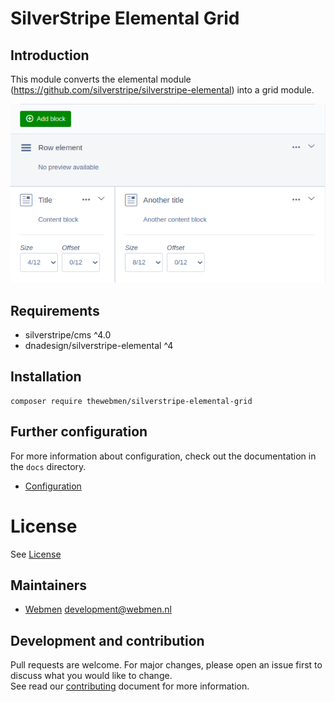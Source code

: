# SilverStripe Elemental Grid

## Introduction

This module converts the elemental module (https://github.com/silverstripe/silverstripe-elemental) into a grid module.

![Overview](docs/images/screen01.png)

## Requirements
* silverstripe/cms ^4.0
* dnadesign/silverstripe-elemental ^4

## Installation
```
composer require thewebmen/silverstripe-elemental-grid
```

## Further configuration
For more information about configuration, check out the documentation in the `docs` directory.

* [Configuration](docs/configuration.md)

# License
See [License](LICENSE)

## Maintainers
* [Webmen](https://www.webmen.nl/) <development@webmen.nl>

## Development and contribution
Pull requests are welcome. For major changes, please open an issue first to discuss what you would like to change.\
See read our [contributing](CONTRIBUTING.md) document for more information.
